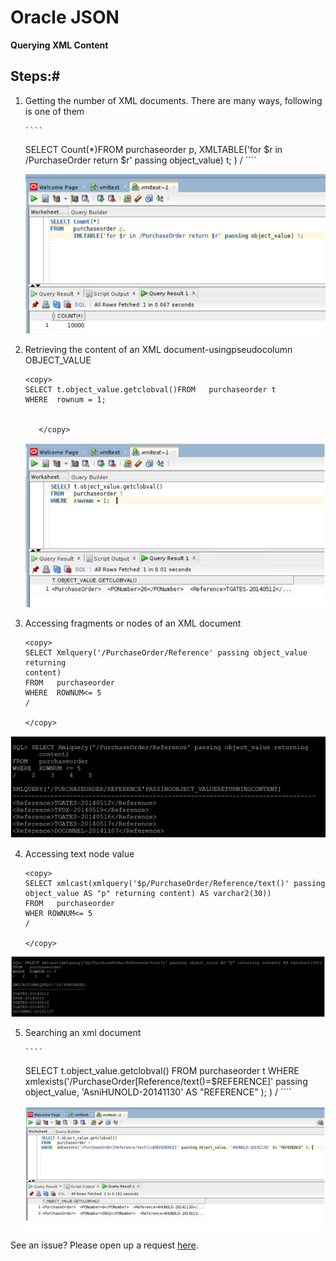 
# Oracle JSON 

 **Querying XML Content**

## Steps:#


 


1. Getting the number of XML documents. There are many ways, following is one of them
   
       ````
    <copy>
    SELECT Count(*)FROM   purchaseorder p,  XMLTABLE('for $r in /PurchaseOrder return $r' passing object_value) t;
    )
    /
    </copy>
    ````
   
     ![](./images/xml_m1.PNG " ")

2. Retrieving the content of an XML document-usingpseudocolumn OBJECT_VALUE

    
    ````
    <copy>
    SELECT t.object_value.getclobval()FROM   purchaseorder t
    WHERE  rownum = 1;  

 
       </copy>
    ````

     ![](./images/xml_m2.PNG " ")

3.  Accessing fragments or nodes of an XML document
 
    
    ````
    <copy>
    SELECT Xmlquery('/PurchaseOrder/Reference' passing object_value returning
    content)
    FROM   purchaseorder
    WHERE  ROWNUM<= 5
    /
    
    </copy>
    ````

  ![](./images/xml_m3.PNG " ")

4.  Accessing text node value

    ````
    <copy>
    SELECT xmlcast(xmlquery('$p/PurchaseOrder/Reference/text()' passing object_value AS "p" returning content) AS varchar2(30))
    FROM   purchaseorder
    WHER ROWNUM<= 5
    /

    </copy>
    ````

   ![](./images/xml_m4.PNG " ")

5. Searching an xml document
   
       ````
    <copy>
    SELECT t.object_value.getclobval()
    FROM   purchaseorder t
    WHERE  xmlexists('/PurchaseOrder[Reference/text()=$REFERENCE]' passing object_value, 'AsniHUNOLD-20141130' AS "REFERENCE" );
    )
    /
    </copy>
    ````
   
     ![](./images/xml_m5.PNG " ")

    




See an issue?  Please open up a request [here](https://github.com/oracle/learning-library/issues).
